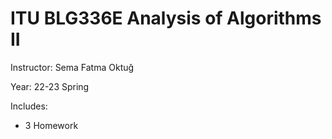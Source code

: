 # ITU BLG336E Analysis of Algorithms II
Instructor: Sema Fatma Oktuğ

Year: 22-23 Spring

Includes: 
* 3 Homework
